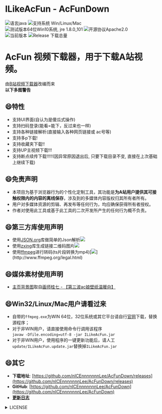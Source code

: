 # ILikeAcFun - AcFunDown
![语言java](https://img.shields.io/badge/Require-java-green.svg)
![支持系统 Win/Linux/Mac](https://img.shields.io/badge/Platform-%20win%20|%20linux%20|%20mac-lightgrey.svg)
![测试版本64位Win10系统, jre 1.8.0_101](https://img.shields.io/badge/TestPass-Win10%20x64__java__1.8.0__101-green.svg)
![开源协议Apache2.0](https://img.shields.io/badge/license-apache--2.0-green.svg)  
![当前版本](https://img.shields.io/github/release/nICEnnnnnnnLee/AcFunDown.svg?style=flat-square)
![Release 下载总量](https://img.shields.io/github/downloads/nICEnnnnnnnLee/AcFunDown/total.svg?style=flat-square)

AcFun 视频下载器，用于下载A站视频。  
===============================
由[B站视频下载器](https://github.com/nICEnnnnnnnLee/BilibiliDown)改编而来  
**以下多图警告**

## :smile:特性  
+ 支持UI界面(自认为是傻瓜式操作)  
+ 支持扫码登录(能看=能下，反过来也一样)  
+ 支持各种链接解析(直接输入各种网页链接或 ac号等)
+ 支持多p下载! 
+ 支持收藏夹下载!!  
+ 支持UP主视频下载!!!  
+ 支持断点续传下载!!!!!(因异常原因退出后, 只要下载目录不变, 直接在上次基础上继续下载)

## :smile:免责声明    
+ 本项目为基于浏览器行为的个性化定制工具，其功能是**为A站用户提供其可接触权限内的内容的离线保存**，涉及到的多媒体内容版权归其所有者所有。  
+ 用户对多媒体资源的剪辑、再发布等任何行为，均应确保获得所有者授权。  
+ 作者对使用此工具或基于此工具的二次开发所产生的任何行为概不负责。  

## :smile:第三方库使用声明  
* 使用[JSON.org](https://github.com/stleary/JSON-java)库做简单的Json解析[![](https://img.shields.io/badge/license-MIT-green.svg)](https://github.com/stleary/JSON-java/blob/master/LICENSE)
* 使用[zxing](https://github.com/zxing/zxing)库生成链接二维码图片[![](https://img.shields.io/badge/license-Apache%202-green.svg)](https://raw.githubusercontent.com/zxing/zxing/master/LICENSE)  
* 使用[ffmpeg](http://www.ffmpeg.org)进行转码(ts片段转换为mp4)[![](https://img.shields.io/badge/license-LGPL%20(%3E%3D%202.1)%2FGPL%20(%3E%3D%202)-green.svg)](http://www.ffmpeg.org/legal.html)  

## :smile:媒体素材使用声明             
* [主页背景图](https://github.com/nICEnnnnnnnLee/AcFunDown/blob/master/src/resources/background.jpg?raw=true)取自[画师桂七 - 【第三波ac娘壁纸温暖向】](http://mobile.app.acfun.cn/a/ac3369030)  

## :smile:Win32/Linux/Mac用户请看过来
+ 自带的```ffmpeg.exe```为WIN 64位，32位系统或其它平台请自行[官网](http://www.ffmpeg.org/download.html)下载，替换源程序；  
+ 对于非WIN用户，请直接使用命令行调用该程序  
```javaw -Dfile.encoding=utf-8 -jar ILikeAcFun.jar```
+ 对于非WIN用户，使用程序的一键更新功能后，请人工`update/ILikeAcFun.update.jar`替换掉`ILikeAcFun.jar`

## :smile:其它  
* **下载地址**: [https://github.com/nICEnnnnnnnLee/AcFunDown/releases](https://github.com/nICEnnnnnnnLee/AcFunDown/releases)
* **GitHub**: [https://github.com/nICEnnnnnnnLee/AcFunDown](https://github.com/nICEnnnnnnnLee/AcFunDown)  
* [**更新日志**](https://github.com/nICEnnnnnnnLee/AcFunDown/blob/master/UPDATE.md)

<details>
<summary>LICENSE</summary>


[第三方LICENSE](https://github.com/nICEnnnnnnnLee/AcFunDown/tree/master/release/LICENSE/third-party)
GPL 3.0
</details>
